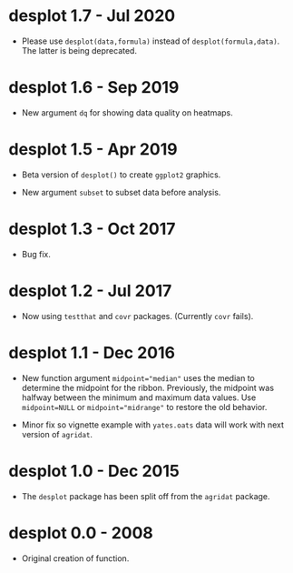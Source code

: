 
# desplot 1.7 - Jul 2020

* Please use `desplot(data,formula)` instead of `desplot(formula,data)`. The latter is being deprecated.

# desplot 1.6 - Sep 2019

* New argument `dq` for showing data quality on heatmaps.

# desplot 1.5 - Apr 2019

* Beta version of `desplot()` to create `ggplot2` graphics.

* New argument `subset` to subset data before analysis.

# desplot 1.3 - Oct 2017

* Bug fix.

# desplot 1.2 - Jul 2017

* Now using `testthat` and `covr` packages. (Currently `covr` fails).

# desplot 1.1 - Dec 2016

* New function argument `midpoint="median"` uses the median to determine the midpoint for the ribbon. Previously, the midpoint was halfway between the minimum and maximum data values.  Use `midpoint=NULL` or `midpoint="midrange"` to restore the old behavior.

* Minor fix so vignette example with `yates.oats` data will work with next version of `agridat`.

# desplot 1.0 - Dec 2015

* The `desplot` package has been split off from the `agridat` package.

# desplot 0.0 - 2008

* Original creation of function.


